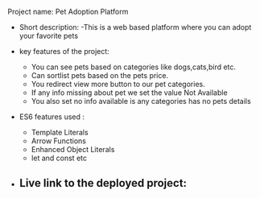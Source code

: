 Project name: Pet Adoption Platform
- Short description: 
     -This is a web based platform where you can adopt your favorite pets
     
-  key features of the project:
     * You can see pets based on categories like dogs,cats,bird etc.
     * Can sortlist pets based on the pets price.
     * You redirect view more button to our pet categories.
     * If any info missing about pet we set the value Not Available
     * You also set no info available is any categories has no pets details
- ES6 features used :
    - Template Literals
    - Arrow Functions
    - Enhanced Object Literals
    - let and const etc
- Live link to the deployed project:
    - 


